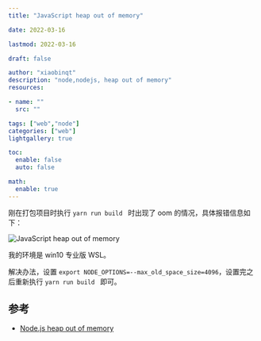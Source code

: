```yaml
---
title: "JavaScript heap out of memory"

date: 2022-03-16

lastmod: 2022-03-16

draft: false

author: "xiaobinqt"
description: "node,nodejs, heap out of memory"
resources:

- name: ""
  src: ""

tags: ["web","node"]
categories: ["web"]
lightgallery: true

toc:
  enable: false
  auto: false

math:
  enable: true
---
```



刚在打包项目时执行 `yarn run build ` 时出现了 oom 的情况，具体报错信息如下：

![JavaScript heap out of memory](https://cdn.xiaobinqt.cn/xiaobinqt.io/20220314/90ed6000706b48e39d4da241245dd9f0.png?imageView2/0/interlace/1/q/50|imageslim " ")

我的环境是 win10 专业版 WSL。

解决办法，设置 `export NODE_OPTIONS=--max_old_space_size=4096`，设置完之后重新执行 `yarn run build ` 即可。

## 参考

+ [Node.js heap out of memory](https://stackoverflow.com/questions/38558989/node-js-heap-out-of-memory)